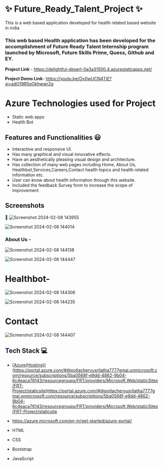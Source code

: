 
# ✨ Future_Ready_Talent_Project  ✨

This is a web based application developed for health related based website in india

### This web based Health application has been developed for the accomplishment of Future Ready Talent Internship program launched by Microsoft, Future Skills Prime, Quess, Github and EY.


**Project Link** - https://delightful-desert-0a3a31500.4.azurestaticapps.net/

**Project Demo Link**-  https://youtu.be/Ov0wUCN4TiE?si=adO19R5qOkhwwr2g

# Azure Technologies used for Project
- Static web apps
- Health Bot

## Features and Functionalities 😃

- Interactive and responsive UI.
- Has many graphical and visual innovative effects.
- Have an aesthetically pleasing visual design and architecture.
- Has collection of many web pages including Home, About Us, Healthbot,Services,Careers,Contact health topics and health related information etc.
- User can know about health information through this website.
- Included the feedback Survey form to increase the scope of improvement 

## Screenshots

 📸 ![Screenshot 2024-02-08 143955](https://github.com/Sripsri/Future_Ready_Talent_Project/assets/152765236/2a0161e9-4537-4c8f-94f3-8b05757dce09)

 ![Screenshot 2024-02-08 144014](https://github.com/Sripsri/Future_Ready_Talent_Project/assets/152765236/a4acbfff-49b2-4ea5-b3af-a676733abeb4)

### About Us -


![Screenshot 2024-02-08 144138](https://github.com/Sripsri/Future_Ready_Talent_Project/assets/152765236/67a39f4c-5c9d-4f35-ad58-249ea591b595)


![Screenshot 2024-02-08 144447](https://github.com/Sripsri/Future_Ready_Talent_Project/assets/152765236/c8dd4ae0-55e1-4382-84a9-41051b752ced)


# Healthbot-
![Screenshot 2024-02-08 144306](https://github.com/Sripsri/Future_Ready_Talent_Project/assets/152765236/9b34bd85-5c7a-41a9-a05d-f6da594d3840)


![Screenshot 2024-02-08 144235](https://github.com/Sripsri/Future_Ready_Talent_Project/assets/152765236/7a46769f-995a-45ae-ae0d-245ef45adc86)

# Contact

![Screenshot 2024-02-08 144407](https://github.com/Sripsri/Future_Ready_Talent_Project/assets/152765236/e10f4d31-bf60-4d92-a24f-6956d1e42f5b)

## Tech Stack 💻

- [[Azure(Hosting)](https://azure.microsoft.com/en-in/features/azure-portal/)](https://portal.azure.com/#@potlachervusrilatha7777gmai.onmicrosoft.com/resource/subscriptions/5ba0568f-e9dd-4862-9b04-6c4eaca76143/resourcegroups/FRT/providers/Microsoft.Web/staticSites/FRT-Project/staticsite)https://portal.azure.com/#@potlachervusrilatha7777gmai.onmicrosoft.com/resource/subscriptions/5ba0568f-e9dd-4862-9b04-6c4eaca76143/resourcegroups/FRT/providers/Microsoft.Web/staticSites/FRT-Project/staticsite

- https://azure.microsoft.com/en-in/get-started/azure-portal/
- HTML
- CSS
- Bootstrap
- JavaScript
